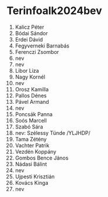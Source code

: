 # Terinfoalk2024bev

1. Kalicz Péter
2. Bódai Sándor
3. Erdei Dávid
4. Fegyverneki Barnabás 
5. Ferenczi Zsombor 
6. nev
7. nev
8. Libor Liza
9. Nagy Kornél 
10. nev
11. Orosz Kamilla
12. Pallos Dénes
13. Pável Armand
14. nev
15. Poncsák Panna
16. Soós Marcell 
17. Szabó Sára
18. nev: Szélessy Tünde /YLJHDP/
19. Tama Zétény
20. Vachter Patrik
21. Vezdén Koppány
22. Gombos Bence János
23. Nádasi Bálint
24. nev
25. Ujpesti Krisztián
26. Kovács Kinga
27. nev
